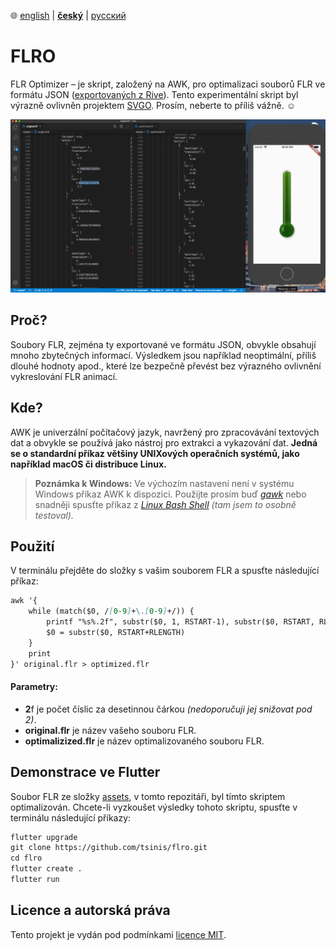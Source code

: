 ﻿:globe_with_meridians:  [english](README.md)    |   <u>**český**</u>    |   [русский](README.ru.md)

# FLRO

FLR Optimizer – je skript, založený na AWK, pro optimalizaci souborů FLR ve formátu JSON ([exportovaných z Rive](https://rive.app)). Tento experimentální skript byl výrazně ovlivněn projektem [SVGO](https://github.com/svg/svgo). Prosím, neberte to příliš vážně. :relaxed:

![Screenshot](screenshot.png)

## Proč?
Soubory FLR, zejména ty exportované ve formátu JSON, obvykle obsahují mnoho zbytečných informací. Výsledkem jsou například neoptimální, příliš dlouhé hodnoty apod., které lze bezpečně převést bez výrazného ovlivnění vykreslování FLR animací.

## Kde?

AWK je univerzální počítačový jazyk, navržený pro zpracovávání textových dat a obvykle se používá jako nástroj pro extrakci a vykazování dat. **Jedná se o standardní příkaz většiny UNIXových operačních systémů, jako například macOS či distribuce Linux.**
> **Poznámka k Windows:** Ve výchozím nastavení není v systému Windows příkaz AWK k dispozici. Použijte prosím buď [*gawk*](http://gnuwin32.sourceforge.net/packages/gawk.htm) nebo snadněji spusťte příkaz z [*Linux Bash Shell*](https://docs.microsoft.com/cs-cz/windows/wsl/install-win10) *(tam jsem to osobně testoval).*

## Použití

V terminálu přejděte do složky s vašim souborem FLR a spusťte následující příkaz:
````markdown
awk '{
    while (match($0, /[0-9]+\.[0-9]+/)) {
        printf "%s%.2f", substr($0, 1, RSTART-1), substr($0, RSTART, RLENGTH)
        $0 = substr($0, RSTART+RLENGTH)
    }
    print
}' original.flr > optimized.flr
````
#### Parametry:
* **2**f je počet číslic za desetinnou čárkou *(nedoporučuji jej snižovat pod 2)*.
* **original.flr** je název vašeho souboru FLR.
* **optimalizized.flr** je název optimalizovaného souboru FLR.

## Demonstrace ve Flutter
Soubor FLR ze složky [assets](./assets), v tomto repozitáři, byl tímto skriptem optimalizován. Chcete-li vyzkoušet výsledky tohoto skriptu, spusťte v terminálu následující příkazy:
````markdown
flutter upgrade
git clone https://github.com/tsinis/flro.git
cd flro
flutter create .
flutter run
````

## Licence a autorská práva
Tento projekt je vydán pod podmínkami [licence MIT](./LICENSE).